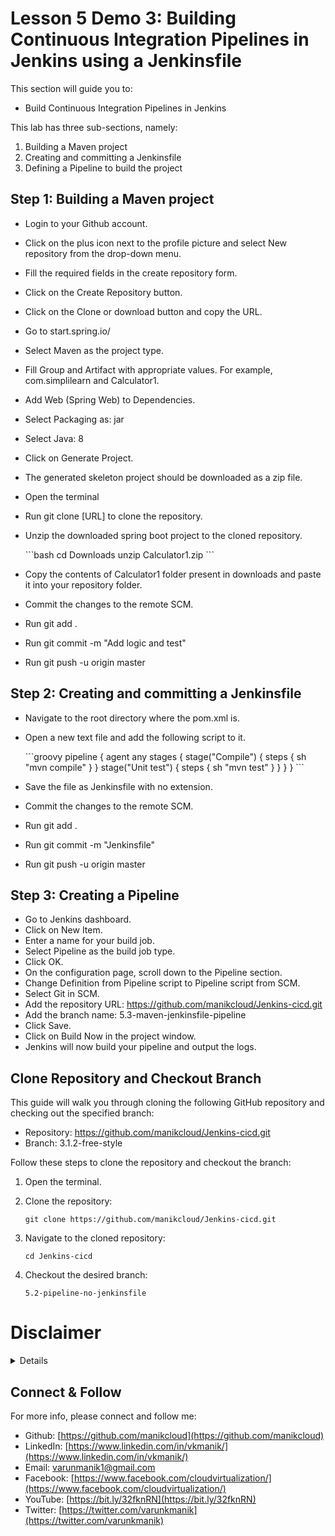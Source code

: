 # Lesson 5 Demo 3: Building Continuous Integration Pipelines in Jenkins using a Jenkinsfile

This section will guide you to:
- Build Continuous Integration Pipelines in Jenkins

This lab has three sub-sections, namely:
1. Building a Maven project
2. Creating and committing a Jenkinsfile
3. Defining a Pipeline to build the project

## Step 1: Building a Maven project
- Login to your Github account.
- Click on the plus icon next to the profile picture and select New repository from the drop-down menu.
- Fill the required fields in the create repository form.
- Click on the Create Repository button.
- Click on the Clone or download button and copy the URL.
- Go to start.spring.io/
- Select Maven as the project type.
- Fill Group and Artifact with appropriate values. For example, com.simplilearn and Calculator1.
- Add Web (Spring Web) to Dependencies.
- Select Packaging as: jar
- Select Java: 8
- Click on Generate Project.
- The generated skeleton project should be downloaded as a zip file.
- Open the terminal
- Run git clone [URL] to clone the repository.
- Unzip the downloaded spring boot project to the cloned repository.

   \```bash
   cd Downloads
   unzip Calculator1.zip
   \```

- Copy the contents of Calculator1 folder present in downloads and paste it into your repository folder.
- Commit the changes to the remote SCM.
- Run git add .
- Run git commit -m "Add logic and test"
- Run git push -u origin master

## Step 2: Creating and committing a Jenkinsfile
- Navigate to the root directory where the pom.xml is.
- Open a new text file and add the following script to it.

   \```groovy
   pipeline {
       agent any
       stages {
           stage("Compile") {
               steps {
                   sh "mvn compile"
               }
           }
           stage("Unit test") {
               steps {
                   sh "mvn test"
               }
           }
       }
   }
   \```

- Save the file as Jenkinsfile with no extension.
- Commit the changes to the remote SCM.
- Run git add .
- Run git commit -m "Jenkinsfile"
- Run git push -u origin master

## Step 3: Creating a Pipeline
- Go to Jenkins dashboard.
- Click on New Item.
- Enter a name for your build job.
- Select Pipeline as the build job type.
- Click OK.
- On the configuration page, scroll down to the Pipeline section.
- Change Definition from Pipeline script to Pipeline script from SCM.
- Select Git in SCM.
- Add the repository URL: https://github.com/manikcloud/Jenkins-cicd.git
- Add the branch name: 5.3-maven-jenkinsfile-pipeline
- Click Save.
- Click on Build Now in the project window.
- Jenkins will now build your pipeline and output the logs.
## Clone Repository and Checkout Branch

This guide will walk you through cloning the following GitHub repository and checking out the specified branch:

- Repository: https://github.com/manikcloud/Jenkins-cicd.git
- Branch: 3.1.2-free-style

Follow these steps to clone the repository and checkout the branch:

1. Open the terminal.

2. Clone the repository:

   ```
   git clone https://github.com/manikcloud/Jenkins-cicd.git
   ```

3. Navigate to the cloned repository:

   ```
   cd Jenkins-cicd
   ```

4. Checkout the desired branch:

   ```
   5.2-pipeline-no-jenkinsfile
   ```



# Disclaimer
<details>

Please note that the entire repository is owned and maintained by [Varun Kumar Manik](https://www.linkedin.com/in/vkmanik/). While every effort has been made to ensure the accuracy and reliability of the information and resources provided in this repository, Varun Kumar Manik takes full responsibility for any errors or inaccuracies that may be present.

Simplilearn is not responsible for the content or materials provided in this repository and disclaims all liability for any issues, misunderstandings, or claims that may arise from the use of the information or materials provided. By using this repository, you acknowledge that Varun Kumar Manik is solely accountable for its content, and you agree to hold Simplilearn harmless from any claims or liabilities that may arise as a result of your use or reliance on the information provided herein.

It is important to understand that this repository contains educational materials for a training course, and users are expected to apply their own judgment and discretion when utilizing the provided resources. Neither Varun Kumar Manik nor Simplilearn can guarantee specific results or outcomes from following the materials in this repository.

</details>

## Connect & Follow

For more info, please connect and follow me:

- Github: [https://github.com/manikcloud](https://github.com/manikcloud)
- LinkedIn: [https://www.linkedin.com/in/vkmanik/](https://www.linkedin.com/in/vkmanik/)
- Email: [varunmanik1@gmail.com](mailto:varunmanik1@gmail.com)
- Facebook: [https://www.facebook.com/cloudvirtualization/](https://www.facebook.com/cloudvirtualization/)
- YouTube: [https://bit.ly/32fknRN](https://bit.ly/32fknRN)
- Twitter: [https://twitter.com/varunkmanik](https://twitter.com/varunkmanik)

